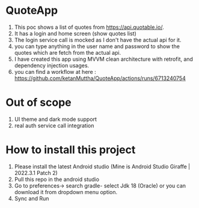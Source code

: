 # QuoteApp
1. This poc shows a list of  quotes from https://api.quotable.io/.
2. It has a login and home screen (show quotes list)
3. The login service call is mocked as I don't have the actual api for it.
4. you can type anything in the user name and password to show the quotes which are fetch from the actual api.
5. I have created this app using MVVM clean architecture with retrofit, and dependency injection usages.
6. you can find a workflow at here : https://github.com/ketanMuttha/QuoteApp/actions/runs/6713240754

# Out of scope
1. UI theme and dark mode support
2. real auth service call integration

# How to install this project
1. Please install the latest Android studio (Mine is Android Studio Giraffe | 2022.3.1 Patch 2)
2. Pull this repo in the android studio
3. Go to preferences-> search gradle- select Jdk 18 (Oracle) or you can download it from dropdown menu option.
4. Sync and Run
